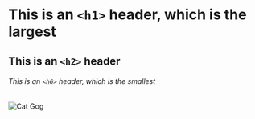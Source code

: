 # This is an `<h1>` header, which is the largest

## This is an `<h2>` header

###### This is an `<h6>` header, which is the smallest

![Cat Gog](https://octodex.github.com/images/yaktocat.png)
